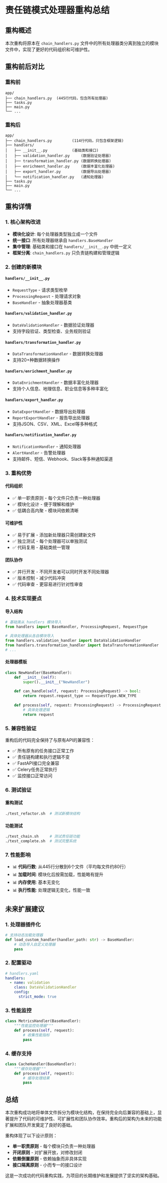 # 责任链模式处理器重构总结

## 重构概述

本次重构将原本在 `chain_handlers.py` 文件中的所有处理器类分离到独立的模块文件中，实现了更好的代码组织和可维护性。

## 重构前后对比

### 重构前
```
app/
├── chain_handlers.py  (445行代码，包含所有处理器)
├── tasks.py
├── main.py
└── ...
```

### 重构后
```
app/
├── chain_handlers.py         (114行代码，只包含框架逻辑)
├── handlers/
│   ├── __init__.py           (基础类和接口)
│   ├── validation_handler.py     (数据验证处理器)
│   ├── transformation_handler.py (数据转换处理器)
│   ├── enrichment_handler.py     (数据丰富化处理器)
│   ├── export_handler.py         (数据导出处理器)
│   └── notification_handler.py   (通知处理器)
├── tasks.py
├── main.py
└── ...
```

## 重构详情

### 1. 核心架构改进

- **模块化设计**: 每个处理器类型独立成一个文件
- **统一接口**: 所有处理器继承自 `handlers.BaseHandler`
- **集中管理**: 基础类和接口在 `handlers/__init__.py` 中统一定义
- **框架分离**: `chain_handlers.py` 只负责链构建和管理逻辑

### 2. 创建的新模块

#### `handlers/__init__.py`
- `RequestType` - 请求类型枚举
- `ProcessingRequest` - 处理请求对象
- `BaseHandler` - 抽象处理器基类

#### `handlers/validation_handler.py`
- `DataValidationHandler` - 数据验证处理器
- 支持字段验证、类型检查、业务规则验证

#### `handlers/transformation_handler.py`
- `DataTransformationHandler` - 数据转换处理器
- 支持20+种数据转换操作

#### `handlers/enrichment_handler.py`
- `DataEnrichmentHandler` - 数据丰富化处理器
- 支持个人信息、地理信息、职业信息等多种丰富化

#### `handlers/export_handler.py`
- `DataExportHandler` - 数据导出处理器
- `ReportExportHandler` - 报告导出处理器
- 支持JSON、CSV、XML、Excel等多种格式

#### `handlers/notification_handler.py`
- `NotificationHandler` - 通知处理器
- `AlertHandler` - 告警处理器
- 支持邮件、短信、Webhook、Slack等多种通知渠道

### 3. 重构优势

#### 代码组织
- ✅ 单一职责原则 - 每个文件只负责一种处理器
- ✅ 模块化设计 - 便于理解和维护
- ✅ 低耦合高内聚 - 模块间依赖清晰

#### 可维护性
- ✅ 易于扩展 - 添加新处理器只需创建新文件
- ✅ 独立测试 - 每个处理器可以单独测试
- ✅ 代码复用 - 基础类统一管理

#### 团队协作
- ✅ 并行开发 - 不同开发者可以同时开发不同处理器
- ✅ 版本控制 - 减少代码冲突
- ✅ 代码审查 - 更容易进行针对性审查

### 4. 技术实现要点

#### 导入结构
```python
# 基础类从 handlers 模块导入
from handlers import BaseHandler, ProcessingRequest, RequestType

# 具体处理器从各自模块导入
from handlers.validation_handler import DataValidationHandler
from handlers.transformation_handler import DataTransformationHandler
# ...
```

#### 处理器模板
```python
class NewHandler(BaseHandler):
    def __init__(self):
        super().__init__("NewHandler")
    
    def can_handle(self, request: ProcessingRequest) -> bool:
        return request.request_type == RequestType.NEW_TYPE
    
    def process(self, request: ProcessingRequest) -> ProcessingRequest:
        # 具体处理逻辑
        return request
```

### 5. 兼容性验证

重构后的代码完全保持了与原有API的兼容性：

- ✅ 所有原有的任务接口正常工作
- ✅ 责任链构建和执行逻辑不变
- ✅ FastAPI接口完全兼容
- ✅ Celery任务正常执行
- ✅ 监控接口正常访问

### 6. 测试验证

#### 重构测试
```bash
./test_refactor.sh  # 测试新模块结构
```

#### 功能测试
```bash
./test_chain.sh     # 测试责任链功能
./test_complete.sh  # 测试完整系统
```

### 7. 性能影响

- 📊 **代码行数**: 从445行分散到6个文件（平均每文件约80行）
- 📊 **加载时间**: 模块化后按需加载，性能略有提升
- 📊 **内存使用**: 基本无变化
- 📊 **执行性能**: 处理逻辑无变化，性能一致

## 未来扩展建议

### 1. 处理器插件化
```python
# 支持动态加载处理器
def load_custom_handler(handler_path: str) -> BaseHandler:
    # 动态导入自定义处理器
    pass
```

### 2. 配置驱动
```yaml
# handlers.yaml
handlers:
  - name: validation
    class: DataValidationHandler
    config:
      strict_mode: true
```

### 3. 性能监控
```python
class MetricsHandler(BaseHandler):
    """性能监控处理器"""
    def process(self, request):
        # 收集性能指标
        pass
```

### 4. 缓存支持
```python
class CacheHandler(BaseHandler):
    """缓存处理器"""
    def process(self, request):
        # 缓存处理结果
        pass
```

## 总结

本次重构成功地将单体文件拆分为模块化结构，在保持完全向后兼容的基础上，显著提升了代码的可维护性、可扩展性和团队协作效率。重构后的架构为未来的功能扩展和团队开发奠定了良好的基础。

重构体现了以下设计原则：
- **单一职责原则** - 每个模块只负责一种处理器
- **开闭原则** - 对扩展开放，对修改封闭
- **依赖倒置原则** - 依赖抽象而非具体实现
- **接口隔离原则** - 小而专一的接口设计

这是一次成功的代码重构实践，为项目的长期维护和发展提供了坚实的架构基础。

